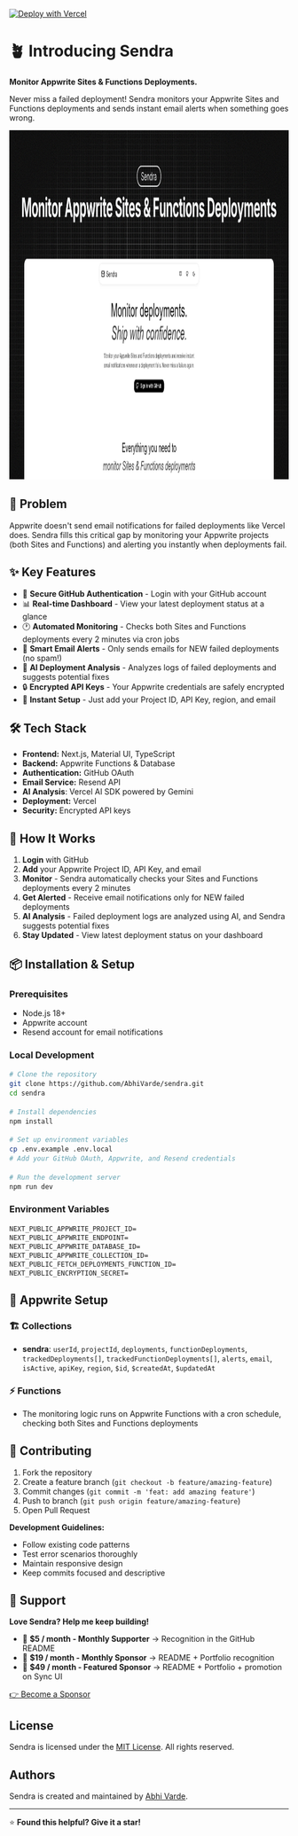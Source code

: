 [![Deploy with Vercel](https://vercel.com/button)](https://vercel.com/new/clone?repository-url=https://github.com/AbhiVarde/abhivarde.in)

# 🪴 Introducing Sendra

**Monitor Appwrite Sites & Functions Deployments.**

Never miss a failed deployment! Sendra monitors your Appwrite Sites and Functions deployments and sends instant email alerts when something goes wrong.

<img width="1200" height="630" alt="og-image" src="./public/og-image.png" />

## 🎯 Problem

Appwrite doesn't send email notifications for failed deployments like Vercel does. Sendra fills this critical gap by monitoring your Appwrite projects (both Sites and Functions) and alerting you instantly when deployments fail.

## ✨ Key Features

* 🔐 **Secure GitHub Authentication** - Login with your GitHub account
* 📊 **Real-time Dashboard** - View your latest deployment status at a glance
* 🕐 **Automated Monitoring** - Checks both Sites and Functions deployments every 2 minutes via cron jobs
* 📧 **Smart Email Alerts** - Only sends emails for NEW failed deployments (no spam!)
* 🤖 **AI Deployment Analysis** - Analyzes logs of failed deployments and suggests potential fixes
* 🔒 **Encrypted API Keys** - Your Appwrite credentials are safely encrypted
* 🚀 **Instant Setup** - Just add your Project ID, API Key, region, and email

## 🛠️ Tech Stack

* **Frontend:** Next.js, Material UI, TypeScript
* **Backend:** Appwrite Functions & Database
* **Authentication:** GitHub OAuth
* **Email Service:** Resend API
* **AI Analysis**: Vercel AI SDK powered by Gemini
* **Deployment:** Vercel
* **Security:** Encrypted API keys

## 🚀 How It Works

1. **Login** with GitHub
2. **Add** your Appwrite Project ID, API Key, and email
3. **Monitor** - Sendra automatically checks your Sites and Functions deployments every 2 minutes
4. **Get Alerted** - Receive email notifications only for NEW failed deployments
5. **AI Analysis** - Failed deployment logs are analyzed using AI, and Sendra suggests potential fixes
6. **Stay Updated** - View latest deployment status on your dashboard

## 📦 Installation & Setup

### Prerequisites

* Node.js 18+
* Appwrite account
* Resend account for email notifications

### Local Development

```bash
# Clone the repository
git clone https://github.com/AbhiVarde/sendra.git
cd sendra

# Install dependencies
npm install

# Set up environment variables
cp .env.example .env.local
# Add your GitHub OAuth, Appwrite, and Resend credentials

# Run the development server
npm run dev
```

### Environment Variables

```env
NEXT_PUBLIC_APPWRITE_PROJECT_ID=
NEXT_PUBLIC_APPWRITE_ENDPOINT=
NEXT_PUBLIC_APPWRITE_DATABASE_ID=
NEXT_PUBLIC_APPWRITE_COLLECTION_ID=
NEXT_PUBLIC_FETCH_DEPLOYMENTS_FUNCTION_ID=
NEXT_PUBLIC_ENCRYPTION_SECRET=
```

## 📂 Appwrite Setup

### 🏗️ Collections

* **sendra**: `userId`, `projectId`, `deployments`, `functionDeployments`, `trackedDeployments[]`, `trackedFunctionDeployments[]`, `alerts`, `email`, `isActive`, `apiKey`, `region`, `$id`, `$createdAt`, `$updatedAt`

### ⚡ Functions

* The monitoring logic runs on Appwrite Functions with a cron schedule, checking both Sites and Functions deployments

## 🤝 Contributing

1. Fork the repository
2. Create a feature branch (`git checkout -b feature/amazing-feature`)
3. Commit changes (`git commit -m 'feat: add amazing feature'`)
4. Push to branch (`git push origin feature/amazing-feature`)
5. Open Pull Request

**Development Guidelines:**

* Follow existing code patterns
* Test error scenarios thoroughly
* Maintain responsive design
* Keep commits focused and descriptive

## 💖 Support

**Love Sendra? Help me keep building!**

* 💚 **$5 / month - Monthly Supporter** → Recognition in the GitHub README
* 🌟 **$19 / month - Monthly Sponsor** → README + Portfolio recognition
* 🚀 **$49 / month - Featured Sponsor** → README + Portfolio + promotion on Sync UI

[👉 Become a Sponsor](https://github.com/sponsors/AbhiVarde)

## License

Sendra is licensed under the [MIT License](http://choosealicense.com/licenses/mit/). All rights reserved.

## Authors

Sendra is created and maintained by [Abhi Varde](https://www.abhivarde.in/).

---

⭐ **Found this helpful? Give it a star!**
